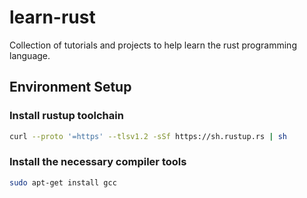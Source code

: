 # learn-rust


Collection of tutorials and projects to help learn
the rust programming language.


## Environment Setup

### Install rustup toolchain
```bash
curl --proto '=https' --tlsv1.2 -sSf https://sh.rustup.rs | sh
```

### Install the necessary compiler tools
```bash
sudo apt-get install gcc
```